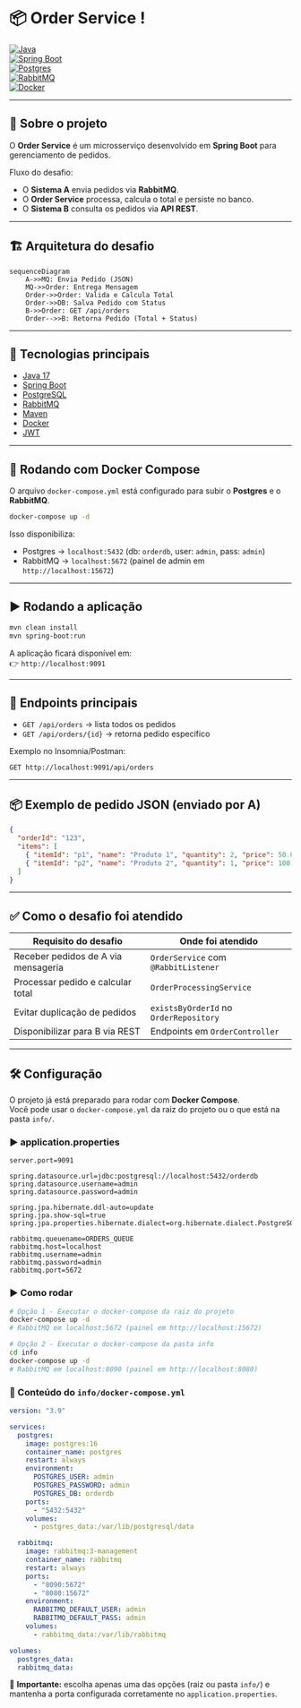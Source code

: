 # 📦 Order Service !

[![Java](https://img.shields.io/badge/Java-17-red?logo=java&logoColor=white)](https://www.oracle.com/java/)  
[![Spring Boot](https://img.shields.io/badge/Spring%20Boot-3.x-brightgreen?logo=spring&logoColor=white)](https://spring.io/projects/spring-boot)  
[![Postgres](https://img.shields.io/badge/Postgres-16-blue?logo=postgresql&logoColor=white)](https://www.postgresql.org/)  
[![RabbitMQ](https://img.shields.io/badge/RabbitMQ-3.x-orange?logo=rabbitmq&logoColor=white)](https://www.rabbitmq.com/)  
[![Docker](https://img.shields.io/badge/Docker-🐳-blue?logo=docker&logoColor=white)](https://www.docker.com/)

---

## 📖 Sobre o projeto
O **Order Service** é um microsserviço desenvolvido em **Spring Boot** para gerenciamento de pedidos.  

Fluxo do desafio:
- O **Sistema A** envia pedidos via **RabbitMQ**.  
- O **Order Service** processa, calcula o total e persiste no banco.  
- O **Sistema B** consulta os pedidos via **API REST**.  

---

## 🏗 Arquitetura do desafio

```
sequenceDiagram
    A->>MQ: Envia Pedido (JSON)
    MQ->>Order: Entrega Mensagem
    Order->>Order: Valida e Calcula Total
    Order->>DB: Salva Pedido com Status
    B->>Order: GET /api/orders
    Order-->>B: Retorna Pedido (Total + Status)

```

---

## 🚀 Tecnologias principais
- [Java 17](https://www.oracle.com/java/)  
- [Spring Boot](https://spring.io/projects/spring-boot)  
- [PostgreSQL](https://www.postgresql.org/)  
- [RabbitMQ](https://www.rabbitmq.com/)  
- [Maven](https://maven.apache.org/)  
- [Docker](https://www.docker.com/)  
- [JWT](https://jwt.io/)  

---

## 🐳 Rodando com Docker Compose

O arquivo `docker-compose.yml` está configurado para subir o **Postgres** e o **RabbitMQ**.

```bash
docker-compose up -d
```

Isso disponibiliza:
- Postgres → `localhost:5432` (db: `orderdb`, user: `admin`, pass: `admin`)  
- RabbitMQ → `localhost:5672` (painel de admin em `http://localhost:15672`)  

---

## ▶️ Rodando a aplicação

```bash
mvn clean install
mvn spring-boot:run
```

A aplicação ficará disponível em:  
👉 `http://localhost:9091`

---

## 🔗 Endpoints principais

- `GET /api/orders` → lista todos os pedidos  
- `GET /api/orders/{id}` → retorna pedido específico  

Exemplo no Insomnia/Postman:
```http
GET http://localhost:9091/api/orders
```

---

## 📦 Exemplo de pedido JSON (enviado por A)

```json
{
  "orderId": "123",
  "items": [
    { "itemId": "p1", "name": "Produto 1", "quantity": 2, "price": 50.0 },
    { "itemId": "p2", "name": "Produto 2", "quantity": 1, "price": 100.0 }
  ]
}
```

---

## ✅ Como o desafio foi atendido

| Requisito do desafio              | Onde foi atendido |
|-----------------------------------|------------------|
| Receber pedidos de A via mensageria | `OrderService` com `@RabbitListener` |
| Processar pedido e calcular total  | `OrderProcessingService` |
| Evitar duplicação de pedidos       | `existsByOrderId` no `OrderRepository` |
| Disponibilizar para B via REST     | Endpoints em `OrderController` |

---

## 🛠️ Configuração

O projeto já está preparado para rodar com **Docker Compose**.  
Você pode usar o `docker-compose.yml` da raiz do projeto ou o que está na pasta `info/`.  

### ▶️ application.properties

```properties
server.port=9091

spring.datasource.url=jdbc:postgresql://localhost:5432/orderdb
spring.datasource.username=admin
spring.datasource.password=admin

spring.jpa.hibernate.ddl-auto=update
spring.jpa.show-sql=true
spring.jpa.properties.hibernate.dialect=org.hibernate.dialect.PostgreSQLDialect

rabbitmq.queuename=ORDERS_QUEUE
rabbitmq.host=localhost
rabbitmq.username=admin
rabbitmq.password=admin
rabbitmq.port=5672
```

### ▶️ Como rodar

```bash
# Opção 1 - Executar o docker-compose da raiz do projeto
docker-compose up -d
# RabbitMQ em localhost:5672 (painel em http://localhost:15672)

# Opção 2 - Executar o docker-compose da pasta info
cd info
docker-compose up -d
# RabbitMQ em localhost:8090 (painel em http://localhost:8080)
```

### 📂 Conteúdo do `info/docker-compose.yml`

```yaml
version: "3.9"

services:
  postgres:
    image: postgres:16
    container_name: postgres
    restart: always
    environment:
      POSTGRES_USER: admin
      POSTGRES_PASSWORD: admin
      POSTGRES_DB: orderdb
    ports:
      - "5432:5432"
    volumes:
      - postgres_data:/var/lib/postgresql/data

  rabbitmq:
    image: rabbitmq:3-management
    container_name: rabbitmq
    restart: always
    ports:
      - "8090:5672"    
      - "8080:15672"  
    environment:
      RABBITMQ_DEFAULT_USER: admin
      RABBITMQ_DEFAULT_PASS: admin
    volumes:
      - rabbitmq_data:/var/lib/rabbitmq

volumes:
  postgres_data:
  rabbitmq_data:
```
📌 **Importante:** escolha apenas uma das opções (raiz ou pasta `info/`) e mantenha a porta configurada corretamente no `application.properties`.
